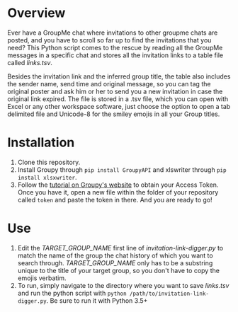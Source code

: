 # Overview

Ever have a GroupMe chat where invitations to other groupme chats are posted, and you have to scroll so far up to find the invitations that you need? This Python script comes to the rescue by reading all the GroupMe messages in a specific chat and stores all the invitation links to a table file called *links.tsv*.

Besides the invitation link and the inferred group title, the table also includes the sender name, send time and original message, so you can tag the original poster and ask him or her to send you a new invitation in case the original link expired. The file is stored in a .tsv file, which you can open with Excel or any other workspace software, just choose the option to open a tab delimited file and Unicode-8 for the smiley emojis in all your Group titles.

# Installation

1. Clone this repository. 
2. Install Groupy through `pip install GroupyAPI` and xlswriter through `pip install xlsxwriter`.
3. Follow the [tutorial on Groupy's website](https://groupy.readthedocs.io/en/latest/pages/installation.html) to obtain your Access Token. Once you have it, open a new file within the folder of your repository called `token` and paste the token in there. And you are ready to go!

# Use
1. Edit the *TARGET_GROUP_NAME* first line of *invitation-link-digger.py* to match the name of the group the chat history of which  you want to search through. *TARGET_GROUP_NAME* only has to be a substring unique to the title of your target group, so you don't have to copy the emojis verbatim. 
2. To run, simply navigate to the directory where you want to save *links.tsv* and run the python script with `python /path/to/invitation-link-digger.py`. Be sure to run it with Python 3.5+ 
